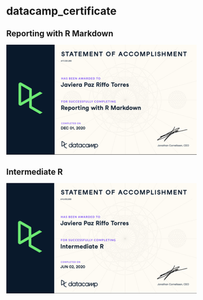 # datacamp_certificate

## Reporting with R Markdown

![](certificate-reporting_with_R_Markdown.png)

## Intermediate R

![](certificate-Intermediate_R.png)

